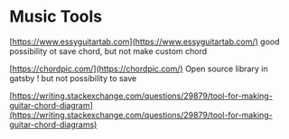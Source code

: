 # Music Tools

[https://www.essyguitartab.com](https://www.essyguitartab.com/) good possibility ot save chord, but not make custom chord

[https://chordpic.com/](https://chordpic.com/) Open source library in gatsby ! but not possibility to save

[https://writing.stackexchange.com/questions/29879/tool-for-making-guitar-chord-diagram](https://writing.stackexchange.com/questions/29879/tool-for-making-guitar-chord-diagrams)

